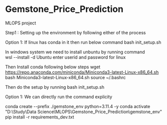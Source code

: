 # Gemstone_Price_Prediction
MLOPS project

Step1 : Setting up the environment  by following either of the process

Option 1: 
If linux has conda in it then run below command 
bash init_setup.sh

In windows system we need to install unbuntu by running command  
wsl --install -d Ubuntu
enter userid and password for linux

Then Install conda following below steps
wget https://repo.anaconda.com/miniconda/Miniconda3-latest-Linux-x86_64.sh
bash Miniconda3-latest-Linux-x86_64.sh
source ~/.bashrc

Then do the setup by running 
bash init_setup.sh


Option 1: We can directly run the command explicity

conda create  --prefix ./gemstone_env python=3.11.4 -y
conda activate "D:\Study\Data Science\MLOPS\Gemstone_Price_Prediction\gemstone_env"  
pip install -r requirements_dev.txt